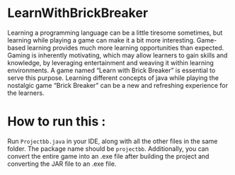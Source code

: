 # LearnWithBrickBreaker
Learning a programming language can be a little tiresome sometimes, but learning while playing a game can make it a bit more interesting. Game-based learning provides much more learning opportunities than expected. Gaming is inherently motivating, which may allow learners to gain skills and knowledge, by leveraging entertainment and weaving it within learning environments. A game named “Learn with Brick Breaker” is essential to serve this purpose. Learning different concepts of java while playing the nostalgic game “Brick Breaker” can be a new and refreshing experience for the learners.

# How to run this :
Run `Projectbb.java` in your IDE, along with all the other files in the same folder. 
The package name should be `projectbb`. 
Additionally, you can convert the entire game into an .exe file after building the project and converting the JAR file to an .exe file.



